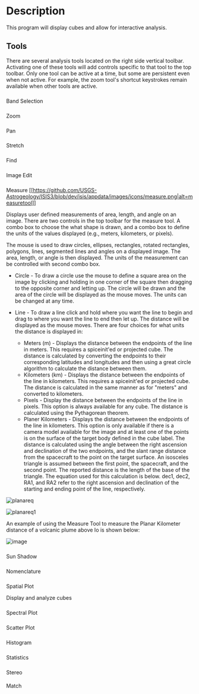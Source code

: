 # Description
This program will display cubes and allow for interactive analysis.

## Tools
There are several analysis tools located on the right side vertical toolbar. Activating one of these tools will
add controls specific to that tool to the top toolbar. Only one tool can be active at a time, but some are persistent even when not active. For example, the zoom tool's shortcut keystrokes remain available when other tools are active.

<!--- INSERT IMAGE OF THE SIDE TOOLBAR. --->

###
Band Selection

###
Zoom

###
Pan

### 
Stretch

###
Find

###
Image Edit

###
Measure [[https://github.com/USGS-Astrogeology/ISIS3/blob/dev/isis/appdata/images/icons/measure.png|alt=measuretool]]

Displays user defined measurements of area, length, and angle on an image. There are two controls in the top toolbar for the measure tool. A combo box to choose the what shape is drawn, and a combo box to define the units of the values displayed (e.g., meters, kilometers, or pixels).

<!--- INSERT SCREEN IMAGE HERE. consider highlighting the two controls --->

The mouse is used to draw circles, ellipses, rectangles, rotated rectangles, polygons, lines, segmented lines and angles on a displayed image. The area, length, or angle is then displayed. The units of the measurement can be controlled with second combo box.

* Circle - To draw a circle use the mouse to define a square area on the image by clicking and holding in one corner of the square then dragging to the opposite corner and letting up. The circle will be drawn and the area of the circle will be displayed as the mouse moves. The units can be changed at any time.

* Line - To draw a line click and hold where you want the line to begin and drag to where you want the line to end then let up. The distance will be displayed as the mouse moves. There are four choices for what units the distance is displayed in:
    - Meters (m) - Displays the distance between the endpoints of the line in meters. This requires a spiceinit'ed or projected cube. The distance is calculated by converting the endpoints to their corresponding latitudes and longitudes and then using a great circle algorithm to calculate the distance between them. 
    - Kilometers (km) - Displays the distance between the endpoints of the line in kilometers. This requires a spiceinit'ed or projected cube. The distance is calculated in the same manner as for "meters" and converted to kilometers.
    - Pixels - Display the distance between the endpoints of the line in pixels. This option is always available for any cube. The distance is calculated using the Pythagorean theorem.
    - Planer Kilometers - Displays the distance between the endpoints of the line in kilometers. This option is only available if there is a camera model available for the image and at least one of the points is on the surface of the target body defined in the cube label. The distance is calculated using the angle between the right ascension and declination of the two endpoints, and the slant range distance from the spacecraft to the point on the target surface. An isosceles triangle is assumed between the first point, the spacecraft, and the second point. The reported distance is the length of the base of the triangle. The equation used for this calculation is below. dec1, dec2, RA1, and RA2 refer to the right ascension and declination of the starting and ending point of the line, respectively.

![planareq]

![planareq1]

An example of using the Measure Tool to measure the Planar Kilometer distance of a volcanic plume above Io is shown below: 

![image](https://user-images.githubusercontent.com/22879031/99570570-5d75de80-298f-11eb-977c-ddfcc97d7876.png)

###
Sun Shadow

###
Nomenclature

###
Spatial Plot

Display and analyze cubes


###
Spectral Plot

###
Scatter Plot

###
Histogram

###
Statistics

###
Stereo

####
Match

[planareq]: http://chart.apis.google.com/chart?cht=tx&chl=\theta=\arccos{(\sin{(dec_1)}\sin{(dec_2)}+\cos{(dec_1)}\cos{(dec_2)}\cos{(RA_1-RA_2)})}

[planareq1]: http://chart.apis.google.com/chart?cht=tx&chl=d_{mesaured}=d_{slant}2\sin{\frac{\theta}{2}}
